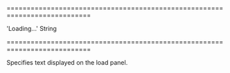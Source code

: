 <!--**
/*-------------------------------------------
    Auto-generated file. Do not modify.
-------------------------------------------

**-->
===========================================================================
<!--default-->'Loading...'<!--/default-->
<!--type-->String<!--/type-->
===========================================================================

<!--shortDescription-->
Specifies text displayed on the load panel.
<!--/shortDescription-->

<!--fullDescription-->

<!--/fullDescription-->